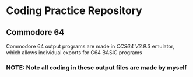 # Coding Practice Repository
## Commodore 64
Commodore 64 output programs are made in *CCS64 V3.9.3* emulator, which allows individual exports for C64 BASIC programs
### NOTE: Note all coding in these output files are made by myself
